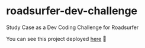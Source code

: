 # roadsurfer-dev-challenge

Study Case as a Dev Coding Challenge for Roadsurfer

You can see this project deployed [here](https://alejandro-bocchicchio-roadsurfer-task.netlify.app/) 🔗
